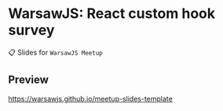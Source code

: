 # WarsawJS: React custom hook survey

:clipboard: Slides for `WarsawJS Meetup`

## Preview

<https://warsawjs.github.io/meetup-slides-template>
